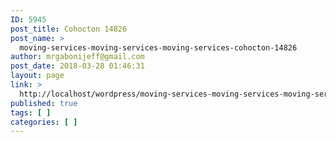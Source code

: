 ```yaml
---
ID: 5945
post_title: Cohocton 14826
post_name: >
  moving-services-moving-services-moving-services-cohocton-14826
author: mrgabonijeff@gmail.com
post_date: 2018-03-28 01:46:31
layout: page
link: >
  http://localhost/wordpress/moving-services-moving-services-moving-services-cohocton-14826/
published: true
tags: [ ]
categories: [ ]
---
```

